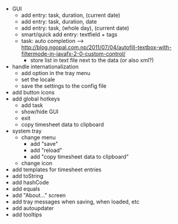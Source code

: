 - GUI
    - add entry: task, duration, (current date)
    - add entry: task, duration, date
    - add entry: task, (whole day), (current date)
    - smart/quick add entry: textfield + tags
    - task: auto completion --> http://blog.ngopal.com.np/2011/07/04/autofill-textbox-with-filtermode-in-javafx-2-0-custom-control/
        - store list in text file next to the data (or also xml?)
- handle internationalization
    - add option in the tray menu
    - set the locale
    - save the settings to the config file
- add button icons
- add global hotkeys
    - add task
    - show/hide GUI
    - exit
    - copy timesheet data to clipboard
- system tray
    - change menu
        - add "save"
        - add "reload"
        - add "copy timesheet data to clipboard"
    - change icon
- add templates for timesheet entries
- add toString
- add hashCode
- add equals
- add "About..." screen
- add tray messages when saving, when loaded, etc
- add autoupdater
- add tooltips